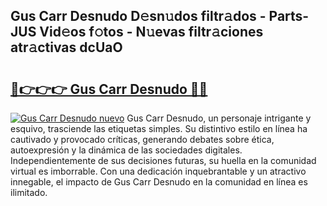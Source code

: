 ## Gus Carr Desnudo D𝚎sn𝚞dos filtr𝚊dos - Parts-JUS Vid𝚎os f𝚘tos - N𝚞evas filtr𝚊ciones atr𝚊ctivas dcUaO

# <h2><a href="http://mb5jes3.tromn.icu/?c=Gus+Carr+Desnudo">🔗👉👉👉 Gus Carr Desnudo 🔗🔗</a></h2>

[![Gus Carr Desnudo nuevo](https://i.imgur.com/pEAQMta.gif)](http://mb5jes3.tromn.icu/?c=Gus+Carr+Desnudo)
Gus Carr Desnudo, un personaje intrigante y esquivo, trasciende las etiquetas simples. Su distintivo estilo en línea ha cautivado y provocado críticas, generando debates sobre ética, autoexpresión y la dinámica de las sociedades digitales. Independientemente de sus decisiones futuras, su huella en la comunidad virtual es imborrable. Con una dedicación inquebrantable y un atractivo innegable, el impacto de Gus Carr Desnudo en la comunidad en línea es ilimitado.
